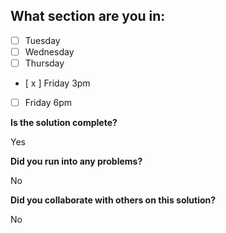 <!--
  CTP STUDENTS
  Use this pull request template to provide assignment submissions.
  If you plan on continuing to work on the code, you can open the
  pull request as a DRAFT. When done open the pull request.
-->

<!--
TITLE: Include your section in the pull request title
 -->

## What section are you in:

- [ ] Tuesday
- [ ] Wednesday
- [ ] Thursday
- [ x ] Friday 3pm
- [ ] Friday 6pm

**Is the solution complete?**

Yes

**Did you run into any problems?**

No

**Did you collaborate with others on this solution?**

No
